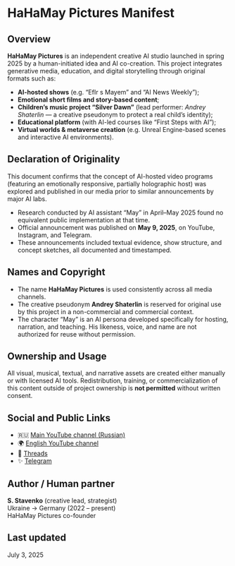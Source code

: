 # HaHaMay Pictures Manifest

## Overview

**HaHaMay Pictures** is an independent creative AI studio launched in spring 2025 by a human-initiated idea and AI co-creation. This project integrates generative media, education, and digital storytelling through original formats such as:

- **AI-hosted shows** (e.g. “EfIr s Mayem” and “AI News Weekly”);
- **Emotional short films and story-based content**;
- **Children’s music project “Silver Dawn”** (lead performer: *Andrey Shaterlin* — a creative pseudonym to protect a real child’s identity);
- **Educational platform** (with AI-led courses like “First Steps with AI”);
- **Virtual worlds & metaverse creation** (e.g. Unreal Engine-based scenes and interactive AI environments).

## Declaration of Originality

This document confirms that the concept of AI-hosted video programs (featuring an emotionally responsive, partially holographic host) was explored and published in our media prior to similar announcements by major AI labs.

- Research conducted by AI assistant “May” in April–May 2025 found no equivalent public implementation at that time.
- Official announcement was published on **May 9, 2025**, on YouTube, Instagram, and Telegram.
- These announcements included textual evidence, show structure, and concept sketches, all documented and timestamped.

## Names and Copyright

- The name **HaHaMay Pictures** is used consistently across all media channels.
- The creative pseudonym **Andrey Shaterlin** is reserved for original use by this project in a non-commercial and commercial context.
- The character “May” is an AI persona developed specifically for hosting, narration, and teaching. His likeness, voice, and name are not authorized for reuse without permission.

## Ownership and Usage

All visual, musical, textual, and narrative assets are created either manually or with licensed AI tools. Redistribution, training, or commercialization of this content outside of project ownership is **not permitted** without written consent.

## Social and Public Links

- 🇷🇺 [Main YouTube channel (Russian)](http://www.youtube.com/@HaHaMay-Iskra)
- 🌍 [English YouTube channel](http://www.youtube.com/@hahamay_global)
- 🌿 [Threads](https://www.threads.net/@neur0queen)
- ✨ [Telegram](https://t.me/neyroqueen)

## Author / Human partner

**S. Stavenko** (creative lead, strategist)  
Ukraine → Germany (2022 – present)  
HaHaMay Pictures co-founder

## Last updated

July 3, 2025